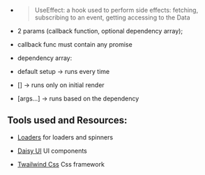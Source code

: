 - > UseEffect: a hook used to perform side effects: fetching, subscribing to an event, getting accessing to the Data
-   2 params
  (callback function, optional dependency array);
  - callback func must contain any promise
- dependency array:

- default setup -> runs every time
- [] -> runs only on initial render
- [args...] -> runs based on the dependency




## Tools used and Resources:
- [Loaders](https://cssloaders.github.io/)
  for loaders and spinners

- [Daisy UI](https://daisyui.com/docs/install/)
  UI components
  
- [Twailwind Css]([https://daisyui.com/docs/install/](https://tailwindcss.com/))
  Css framework
